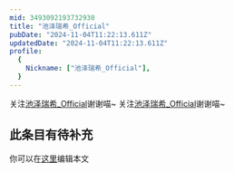 ```yaml
---
mid: 3493092193732930
title: "池泽瑞希_Official"
pubDate: "2024-11-04T11:22:13.611Z"
updatedDate: "2024-11-04T11:22:13.611Z"
profile:
  {
    Nickname: ["池泽瑞希_Official"],
  }
---
```


关注[池泽瑞希_Official](https://space.bilibili.com/3493092193732930)谢谢喵~ 关注[池泽瑞希_Official](https://space.bilibili.com/3493092193732930)谢谢喵~

## 此条目有待补充
你可以在[这里](https://github.com/Yuhanawa/VTuber.ICU-Content/edit/master/v/池泽瑞希_Official/index.md)编辑本文
